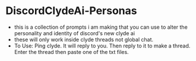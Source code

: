 # DiscordClydeAi-Personas

- this is a collection of prompts i am making that you can use to alter the personality and identity of discord's new clyde ai
- these will only work inside clyde threads not global chat.
- To Use: Ping clyde. It will reply to you. Then reply to it to make a thread. Enter the thread then paste one of the txt files.

